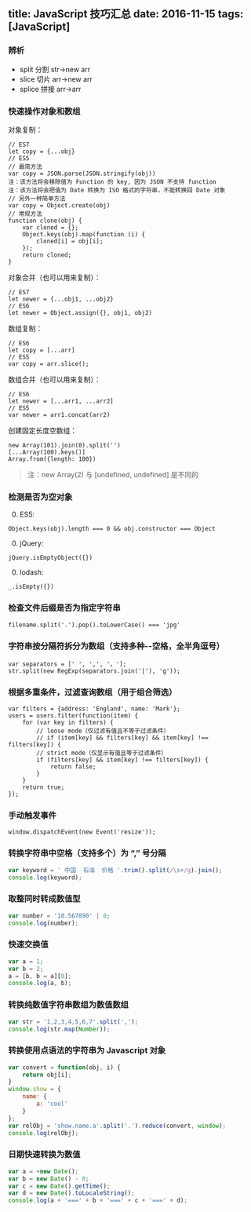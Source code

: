 title: JavaScript 技巧汇总
date: 2016-11-15
tags: [JavaScript]
---
### 辨析
* split 分割 str->new arr
* slice 切片 arr->new arr
* splice 拼接 arr->arr

### 快速操作对象和数组

对象复制：
```
// ES7
let copy = {...obj}
// ES5
// 最简方法
var copy = JSON.parse(JSON.stringify(obj))
注：该方法将会移除值为 Function 的 key, 因为 JSON 不支持 function
注：该方法将会把值为 Date 转换为 ISO 格式的字符串，不能转换回 Date 对象
// 另外一种简单方法
var copy = Object.create(obj)
// 常规方法
function clone(obj) {
    var cloned = {};
    Object.keys(obj).map(function (i) {
        cloned[i] = obj[i];
    });
    return cloned;
}
```

对象合并（也可以用来复制）：
```
// ES7
let newer = {...obj1, ...obj2}
// ES6
let newer = Object.assign({}, obj1, obj2)
```

数组复制：
```
// ES6
let copy = [...arr]
// ES5
var copy = arr.slice();
```

数组合并（也可以用来复制）：
```
// ES6
let newer = [...arr1, ...arr2]
// ES5
var newer = arr1.concat(arr2)
```

创建固定长度空数组：
```
new Array(101).join(0).split('')
[...Array(100).keys()]
Array.from({length: 100})
```
> 注：new Array(2) 与 [undefined, undefined] 是不同的

### 检测是否为空对象
0. ES5:
```
Object.keys(obj).length === 0 && obj.constructor === Object
```
0. jQuery:
```
jQuery.isEmptyObject({})
```
0. lodash:
```
_.isEmpty({})
```

### 检查文件后缀是否为指定字符串
```
filename.split('.').pop().toLowerCase() === 'jpg'
```

### 字符串按分隔符拆分为数组（支持多种--空格，全半角逗号）
```
var separators = [' ', ',', '，'];
str.split(new RegExp(separators.join('|'), 'g'));
```

###  根据多重条件，过滤查询数组（用于组合筛选）
```
var filters = {address: 'England', name: 'Mark'};
users = users.filter(function(item) {
    for (var key in filters) {
        // loose mode（仅过滤有值且不等于过滤条件）
        // if (item[key] && filters[key] && item[key] !== filters[key]) {
        // strict mode（仅显示有值且等于过滤条件）
        if (filters[key] && item[key] !== filters[key]) {
            return false;
        }
    }
    return true;
});
```

### 手动触发事件
```
window.dispatchEvent(new Event('resize'));
```

### 转换字符串中空格（支持多个）为 “,” 号分隔
``` javascript
var keyword = ' 中国  石油  价格 '.trim().split(/\s+/g).join();
console.log(keyword);
```

### 取整同时转成数值型
``` javascript
var number = '10.567890' | 0;
console.log(number);
```

### 快速交换值
``` javascript
var a = 1;
var b = 2;
a = [b, b = a][0];
console.log(a, b);
```

### 转换纯数值字符串数组为数值数组
``` javascript
var str = '1,2,3,4,5,6,7'.split(',');
console.log(str.map(Number));
```

### 转换使用点语法的字符串为 Javascript 对象
``` javascript
var convert = function(obj, i) {
    return obj[i];
}
window.show = {
    name: {
        a: 'cool'
    }
};
var relObj = 'show.name.a'.split('.').reduce(convert, window);
console.log(relObj);
```

### 日期快速转换为数值
``` javascript
var a = +new Date();
var b = new Date() - 0;
var c = new Date().getTime();
var d = new Date().toLocaleString();
console.log(a + '===' + b + '===' + c + '===' + d);
```
